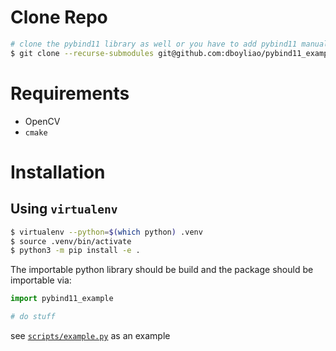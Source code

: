 # Clone Repo

```bash
# clone the pybind11 library as well or you have to add pybind11 manually afterward
$ git clone --recurse-submodules git@github.com:dboyliao/pybind11_example.git
```

# Requirements
- OpenCV
- `cmake`

# Installation

## Using `virtualenv`

```bash
$ virtualenv --python=$(which python) .venv
$ source .venv/bin/activate
$ python3 -m pip install -e .
```

The importable python library should be build and the package should be importable via:

```python
import pybind11_example

# do stuff
```

see [`scripts/example.py`](scripts/example.py) as an example
